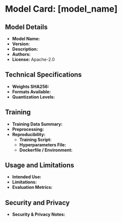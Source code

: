 # Model Card: [model_name]

## Model Details
- **Model Name:**
- **Version:**
- **Description:**
- **Authors:**
- **License:** Apache-2.0

## Technical Specifications
- **Weights SHA256:**
- **Formats Available:**
- **Quantization Levels:**

## Training
- **Training Data Summary:**
- **Preprocessing:**
- **Reproducibility:**
    - **Training Script:**
    - **Hyperparameters File:**
    - **Dockerfile / Environment:**

## Usage and Limitations
- **Intended Use:**
- **Limitations:**
- **Evaluation Metrics:**

## Security and Privacy
- **Security & Privacy Notes:**

